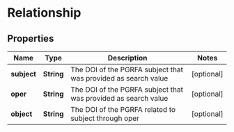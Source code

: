 
# Relationship

## Properties
Name | Type | Description | Notes
------------ | ------------- | ------------- | -------------
**subject** | **String** | The DOI of the PGRFA subject that was provided as search value |  [optional]
**oper** | **String** | The DOI of the PGRFA subject that was provided as search value |  [optional]
**object** | **String** | The DOI of the PGRFA related to subject through oper |  [optional]



